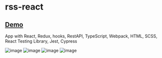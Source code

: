 # rss-react

## [Demo](avshir-rss-react.netlify.app/)

App with React, Redux, hooks, RestAPI, TypeScript, Webpack, HTML, SCSS, React Testing Library, Jest, Cypress

![image](https://github.com/user-attachments/assets/f6a92d2d-a5e2-40fb-bcd1-1280cdc5a252)
![image](https://github.com/user-attachments/assets/665aafb4-11a2-406f-84a2-b5e25c877a15)
![image](https://github.com/user-attachments/assets/ec54ebb1-8435-4bbd-9d43-677a883e3700)
![image](https://github.com/user-attachments/assets/a648237a-89de-42e6-9211-6d8bc9713b5f)




